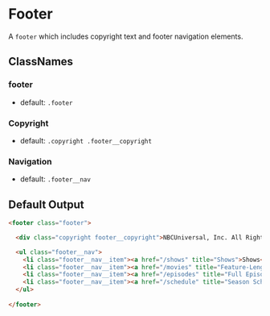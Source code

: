 # Footer

A `footer` which includes copyright text and footer navigation elements.

## ClassNames

### footer 

* default: `.footer`

### Copyright

* default: `.copyright .footer__copyright`

### Navigation

* default: `.footer__nav`

## Default Output

```html
<footer class="footer">

  <div class="copyright footer__copyright">NBCUniversal, Inc. All Rights Reserved. A Division of NBC Universal</div>

  <ul class="footer__nav">
    <li class="footer__nav__item"><a href="/shows" title="Shows">Shows</a></li>
    <li class="footer__nav__item"><a href="/movies" title="Feature-Length Movies">Movies</a></li>
    <li class="footer__nav__item"><a href="/episodes" title="Full Episodes">Episodes</a></li>
    <li class="footer__nav__item"><a href="/schedule" title="Season Schedule">Schedule</a></li>
  </ul>
  
</footer>
```